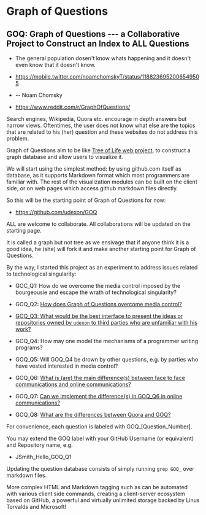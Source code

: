 # Graph of Questions
## GOQ: Graph of Questions --- a Collaborative Project to Construct an Index to ALL Questions

- The general population dosen't know whats happening and it doesn't even know that it doesn't know. 
- https://mobile.twitter.com/noamchomskyT/status/1188236952006549505
- -- Noam Chomsky

- https://www.reddit.com/r/GraphOfQuestions/

Search engines, Wikipedia, Quora etc. encourage in depth answers but narrow views. Oftentimes, the user does not know what else are the topics that are related to his (her) question and these websites do not address this problem.

Graph of Questions aim to be like [Tree of Life web project](http://tolweb.org/tree/), to construct a graph database and allow users to visualize it.

We will start using the simplest method: by using github.com itself as database, as it supports Markdown format which most programmers are familiar with. The rest of the visualization modules can be built on the client side, or on web pages which access github markdown files directly.

So this will be the starting point of Graph of Questions for now:

- https://github.com/udexon/GOQ

ALL are welcome to collaborate. All collaborations will be updated on the starting page.

It is called a graph but not tree as we ensivage that if anyone think it is a good idea, he (she) will fork it and make another starting point for Graph of Questions.

By the way, I started this project as an experiment to address issues related to technological singularity:

- GOC_Q1: How do we overcome the media control imposed by the bourgeousie and escape the wrath of technological singularity?

- GOQ_Q2: [How does Graph of Questions overcome media control?](https://github.com/udexon/GOQ/blob/master/Q2_Media_Control.md)

- [GOQ_Q3: What would be the best interface to present the ideas or repositories owned by `udexon` to  third parties who are unfamiliar with his work?](https://github.com/udexon/GOQ/blob/master/Q2_Media_Control.md#GOQ_Q3)
- GOQ_Q4: How may one model the mechanisms of a programmer writing programs?
- GOQ_Q5: Will GOQ_Q4 be drown by other questions, e.g. by parties who have vested interested in media control?
- GOQ_Q6: [ What is (are) the main difference(s) between face to face communications and online communications? ](https://github.com/udexon/GOQ/blob/master/Q6_diff_face_online.md#goq_q6-what-is-are-the-main-differences-between-face-to-face-communications-and-online-communications)
- GOQ_Q7: [ Can we implement the difference(s) in GOQ_Q6 in online communications? ](https://github.com/udexon/GOQ/blob/master/Q6_diff_face_online.md#goq_q7-can-we-implement-the-differences-in-goq_q6-in-online-communications)
- GOQ_Q8: [ What are the differences between Quora and GOQ? ](https://github.com/udexon/GOQ/blob/master/Q6_diff_face_online.md#goq_q8-what-are-the-differences-between-quora-and-goq)

For convenience, each question is labeled with GOQ_[Question_Number].

You may extend the GOQ label with your GitHub Username (or equivalent) and Repository name, e.g.

- JSmith_Hello_GOQ_Q1

Updating the question database consists of simply running `grep GOQ_` over markdown files.

More complex HTML and Markdown tagging such as <a name> can be automated with various client side commands, creating a client-server ecosystem based on GitHub, a powerful and virtually unlimited storage backed by Linus Torvalds and Microsoft!

